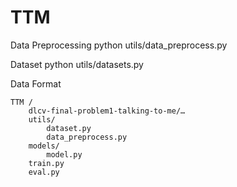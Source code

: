 # TTM

Data Preprocessing 
	python utils/data_preprocess.py

Dataset 
	python utils/datasets.py

Data Format 

	TTM / 
		dlcv-final-problem1-talking-to-me/… 
		utils/ 
			dataset.py 
			data_preprocess.py 
		models/ 
			model.py 
		train.py 
		eval.py 
